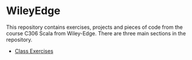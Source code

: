 # WileyEdge

This repository contains exercises, projects and pieces of code from the course C306 Scala from Wiley-Edge.
There are three main sections in the repository.

- [Class Exercises](https://github.com/anmy7/WileyEdge/tree/master/src/main/scala/classActivities)
